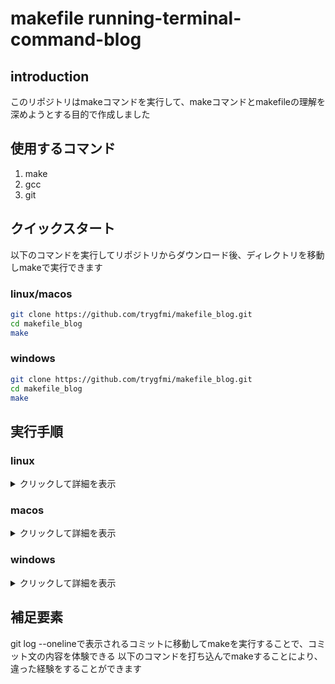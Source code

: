 # makefile running-terminal-command-blog

## introduction
このリポジトリはmakeコマンドを実行して、makeコマンドとmakefileの理解を深めようとする目的で作成しました

## 使用するコマンド
   1. make
   2. gcc
   3. git

## クイックスタート
以下のコマンドを実行してリポジトリからダウンロード後、ディレクトリを移動しmakeで実行できます
### linux/macos
   ```bash
   git clone https://github.com/trygfmi/makefile_blog.git
   cd makefile_blog
   make
   ```
### windows
   ```bash
   git clone https://github.com/trygfmi/makefile_blog.git
   cd makefile_blog
   make
   ```

## 実行手順

### linux
<details>
<summary>クリックして詳細を表示</summary>

#### 事前確認
以下のコマンドをターミナルに打ち込んでcommand not foundが出なければokです
   ```bash
   make --version
   gcc --version
   git --version
   ```
#### preinstall
command not foundが出たコマンドを以下のコマンドでインストールしてください
   ```bash
   sudo apt install make
   sudo apt install gcc
   sudo apt install git
   ```

#### コマンド
   以下のコマンドを実行することで詳細のコマンド群を自動で実行してくれます
   ```bash
   make linux
   ```

   <details>
      <summary>make linuxコマンドの詳細</summary>

      ls
      make
      ls
      ./a.out
      make rm_object
      ls
      clear

      #makefileを使用して実行ファイルを生成できた時のコミット
      #first commit
      git checkout eef5be025f57e166c9b243fcf5b4cacc684f39df
      make
      ls
      ./a.out
      make rm_object
      ls
      clear

      #不要なmakeターゲットを削除
      git checkout 93e68c838e69c92306c96d0a22512653f98333bd
      make
      ls
      ./a.out
      make rm_object
      ls
      clear

      #外部関数と新規ファイルのmakeターゲットを追加に伴う各ファイルの修正
      git checkout 1e5187007f07e1bc11e6000c7a4f4e854cbc819e
      make
      ls
      ./a.out
      make rm_object
      ls
      clear

      #ファイル名を修正
      git checkout a831539b179dec1b329f0c8acdf5ab0f5418960a
      make
      ls
      ./a.out
      make rm_object
      ls
      clear

      #ファイル名を変数で定義
      git checkout bb90b50e5198ee83e0a02b047d7c7d330c45fa85
      make
      ls
      ./a.out
      make rm_object
      ls
      clear

      #git logで出力されるauthorを見るため
      git checkout 6f2500285f524de27dbf01eb1a223dde320a4bd8
      make
      ls
      ./a.out
      make rm_object
      ls
      clear

      #一時停止の時間を変数で管理、ビルドから余分ファイルを削除するまでのコマンドをシェルスクリプト化
      git checkout 0df519324363818bb67f609b5fbe63f99e51c03b
      make
      ls
      ./a.out
      make rm_object
      ls
      ./tools/from_build_to_remove.sh
      clear

      #git checkoutした後、コミットしてマージしたらgit log --oneline --graphがどうなるか検証
      git checkout 7b64e93d0a9bd0c6888d8f543e985d71844db54c
      make
      ls
      ./a.out
      make rm_object
      ls
      ./tools/from_build_to_remove.sh
      clear

      #挙動を確認するために記述
      git checkout 3dd97a4cf7f0490cd590b1528f1d56d5773d68ae
      make
      ls
      ./a.out
      make rm_object
      ls
      ./tools/from_build_to_remove.sh
      clear

      #git branch testをいつ実行するかでgit add git commitしてgit checkout testを選択した時に内容が反映されているか確認
      git checkout d66eb0e6e2bf2b19d91d4be090fd9f82730203c4
      make
      ls
      ./a.out
      make rm_object
      ls
      ./tools/from_build_to_remove.sh
      clear
   </details>
</details>

### macos
<details>
<summary>クリックして詳細を表示</summary>

#### 事前準備
以下のコマンドをターミナルに打ち込んでcommand not foundが出なければokです
   ```bash
   make --version
   gcc --version
   git --version
   ```

#### preinstall
command not foundが出たコマンドを以下のコマンドでインストールしてください
   ```bash
   sudo apt install make
   sudo apt install gcc
   sudo apt install git
   ```

#### コマンド
以下のコマンドを実行することで詳細のコマンド群を自動で実行してくれます
   ```bash
   make macos
   ```

   <details>
      <summary>make macosコマンドの詳細</summary>

      ls
      make
      ls
      ./a.out
      make rm_object
      ls
      clear

      #makefileを使用して実行ファイルを生成できた時のコミット
      #first commit
      git checkout eef5be025f57e166c9b243fcf5b4cacc684f39df
      make
      ls
      ./a.out
      make rm_object
      ls
      clear

      #不要なmakeターゲットを削除
      git checkout 93e68c838e69c92306c96d0a22512653f98333bd
      make
      ls
      ./a.out
      make rm_object
      ls
      clear

      #外部関数と新規ファイルのmakeターゲットを追加に伴う各ファイルの修正
      git checkout 1e5187007f07e1bc11e6000c7a4f4e854cbc819e
      make
      ls
      ./a.out
      make rm_object
      ls
      clear

      #ファイル名を修正
      git checkout a831539b179dec1b329f0c8acdf5ab0f5418960a
      make
      ls
      ./a.out
      make rm_object
      ls
      clear

      #ファイル名を変数で定義
      git checkout bb90b50e5198ee83e0a02b047d7c7d330c45fa85
      make
      ls
      ./a.out
      make rm_object
      ls
      clear

      #git logで出力されるauthorを見るため
      git checkout 6f2500285f524de27dbf01eb1a223dde320a4bd8
      make
      ls
      ./a.out
      make rm_object
      ls
      clear

      #一時停止の時間を変数で管理、ビルドから余分ファイルを削除するまでのコマンドをシェルスクリプト化
      git checkout 0df519324363818bb67f609b5fbe63f99e51c03b
      make
      ls
      ./a.out
      make rm_object
      ls
      ./tools/from_build_to_remove.sh
      clear

      #git checkoutした後、コミットしてマージしたらgit log --oneline --graphがどうなるか検証
      git checkout 7b64e93d0a9bd0c6888d8f543e985d71844db54c
      make
      ls
      ./a.out
      make rm_object
      ls
      ./tools/from_build_to_remove.sh
      clear

      #挙動を確認するために記述
      git checkout 3dd97a4cf7f0490cd590b1528f1d56d5773d68ae
      make
      ls
      ./a.out
      make rm_object
      ls
      ./tools/from_build_to_remove.sh
      clear

      #git branch testをいつ実行するかでgit add git commitしてgit checkout testを選択した時に内容が反映されているか確認
      git checkout d66eb0e6e2bf2b19d91d4be090fd9f82730203c4
      make
      ls
      ./a.out
      make rm_object
      ls
      ./tools/from_build_to_remove.sh
      clear
   </details>
</details>

### windows
<details>
<summary>クリックして詳細を表示</summary>

#### 事前準備

#### preinstall

#### コマンド
</details>

## 補足要素
git log --onelineで表示されるコミットに移動してmakeを実行することで、コミット文の内容を体験できる
以下のコマンドを打ち込んでmakeすることにより、違った経験をすることができます
   ```

   ```
